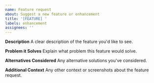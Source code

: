 ```yaml
---
name: Feature request
about: Suggest a new feature or enhancement
title: '[FEATURE] '
labels: enhancement
assignees: ''
---
```


**Description**
A clear description of the feature you'd like to see.

**Problem it Solves**
Explain what problem this feature would solve.

**Alternatives Considered**
Any alternative solutions you've considered.

**Additional Context**
Any other context or screenshots about the feature request.
